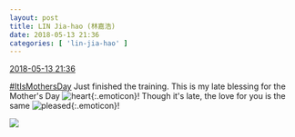 ```yaml
---
layout: post
title: LIN Jia-hao (林嘉浩)
date: 2018-05-13 21:36
categories: [ 'lin-jia-hao' ]
---
```


<div class="weibo-info">
  <a href="https://weibo.com/6210352257/Ggv9Ure76">2018-05-13 21:36</a>
</div>

[#ItIsMothersDay](https://weibo.com/p/100808459a50a9dab1aa41b5c64dcfc68ddb2b) Just finished the training. This is my late blessing for the Mother's Day ![heart](https://img.t.sinajs.cn/t4/appstyle/expression/ext/normal/8a/2018new_xin_org.png){:.emoticon}! Though it's late, the love for you is the same ![pleased](https://img.t.sinajs.cn/t4/appstyle/expression/ext/normal/33/2018new_xixi_org.png){:.emoticon}!

<!-- more -->

<a href="http://wx4.sinaimg.cn/mw690/006Mi0jTgy1fra1fbmloej30qo0zk4qp.jpg">
  <img class="weibo-pic-preview" src="http://wx4.sinaimg.cn/orj360/006Mi0jTgy1fra1fbmloej30qo0zk4qp.jpg" />
</a>
